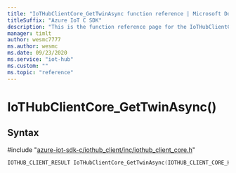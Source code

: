 ```yaml
---                             
title: "IoTHubClientCore_GetTwinAsync function reference | Microsoft Docs" 
titleSuffix: "Azure IoT C SDK"            
description: "This is the function reference page for the IoTHubClientCore_GetTwinAsync() function in the Azure IoT C SDK. This SDK is used with Azure IoT Hub and Azure IoT Hub Device Provisioning Service"            
manager: timlt                 
author: wesmc7777              
ms.author: wesmc               
ms.date: 09/23/2020                    
ms.service: "iot-hub"             
ms.custom: ""                
ms.topic: "reference"        
---                            
```


# IoTHubClientCore_GetTwinAsync()

## Syntax

\#include "[azure-iot-sdk-c/iothub_client/inc/iothub_client_core.h](../iothub-client-core-h.md)"  
```C
IOTHUB_CLIENT_RESULT IoTHubClientCore_GetTwinAsync(IOTHUB_CLIENT_CORE_HANDLE  MU_IFCOMMA2);
```

